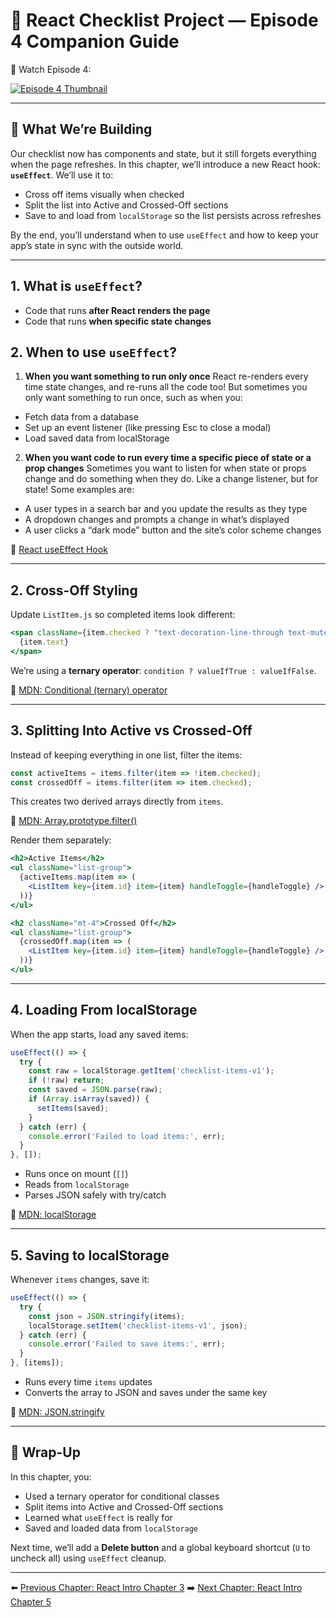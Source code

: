 # 📘 React Checklist Project — Episode 4 Companion Guide

🎥 Watch Episode 4:

[![Episode 4 Thumbnail](https://img.youtube.com/vi/Q-uI2pE21BY/hqdefault.jpg)](https://youtu.be/Q-uI2pE21BY "Watch Episode 4 on YouTube")

---

## 🏁 What We’re Building

Our checklist now has components and state, but it still forgets everything when the page refreshes. In this chapter, we’ll introduce a new React hook: **`useEffect`**. We’ll use it to:

* Cross off items visually when checked
* Split the list into Active and Crossed-Off sections
* Save to and load from `localStorage` so the list persists across refreshes

By the end, you’ll understand when to use `useEffect` and how to keep your app’s state in sync with the outside world.

---

## 1. What is `useEffect`?

* Code that runs **after React renders the page**
* Code that runs **when specific state changes**

## 2. When to use `useEffect`?

1. **When you want something to run only once**
   React re-renders every time state changes, and re-runs all the code too! But sometimes you only want something to run once, such as when you:

* Fetch data from a database
* Set up an event listener (like pressing Esc to close a modal)
* Load saved data from localStorage

2. **When you want code to run every time a specific piece of state or a prop changes**
   Sometimes you want to listen for when state or props change and do something when they do. Like a change listener, but for state! Some examples are:

* A user types in a search bar and you update the results as they type
* A dropdown changes and prompts a change in what’s displayed
* A user clicks a “dark mode” button and the site’s color scheme changes

📖 [React useEffect Hook](https://react.dev/reference/react/useEffect)

---

## 2. Cross-Off Styling

Update `ListItem.js` so completed items look different:

```jsx
<span className={item.checked ? "text-decoration-line-through text-muted" : ""}>
  {item.text}
</span>
```

We’re using a **ternary operator**: `condition ? valueIfTrue : valueIfFalse`.

📖 [MDN: Conditional (ternary) operator](https://developer.mozilla.org/en-US/docs/Web/JavaScript/Reference/Operators/Conditional_operator)

---

## 3. Splitting Into Active vs Crossed-Off

Instead of keeping everything in one list, filter the items:

```js
const activeItems = items.filter(item => !item.checked);
const crossedOff = items.filter(item => item.checked);
```

This creates two derived arrays directly from `items`.

📖 [MDN: Array.prototype.filter()](https://developer.mozilla.org/en-US/docs/Web/JavaScript/Reference/Global_Objects/Array/filter)

Render them separately:

```jsx
<h2>Active Items</h2>
<ul className="list-group">
  {activeItems.map(item => (
    <ListItem key={item.id} item={item} handleToggle={handleToggle} />
  ))}
</ul>

<h2 className="mt-4">Crossed Off</h2>
<ul className="list-group">
  {crossedOff.map(item => (
    <ListItem key={item.id} item={item} handleToggle={handleToggle} />
  ))}
</ul>
```

---

## 4. Loading From localStorage

When the app starts, load any saved items:

```js
useEffect(() => {
  try {
    const raw = localStorage.getItem('checklist-items-v1');
    if (!raw) return;
    const saved = JSON.parse(raw);
    if (Array.isArray(saved)) {
      setItems(saved);
    }
  } catch (err) {
    console.error('Failed to load items:', err);
  }
}, []);
```

* Runs once on mount (`[]`)
* Reads from `localStorage`
* Parses JSON safely with try/catch

📖 [MDN: localStorage](https://developer.mozilla.org/en-US/docs/Web/API/Window/localStorage)

---

## 5. Saving to localStorage

Whenever `items` changes, save it:

```js
useEffect(() => {
  try {
    const json = JSON.stringify(items);
    localStorage.setItem('checklist-items-v1', json);
  } catch (err) {
    console.error('Failed to save items:', err);
  }
}, [items]);
```

* Runs every time `items` updates
* Converts the array to JSON and saves under the same key

📖 [MDN: JSON.stringify](https://developer.mozilla.org/en-US/docs/Web/JavaScript/Reference/Global_Objects/JSON/stringify)

---

## 🎯 Wrap-Up

In this chapter, you:

* Used a ternary operator for conditional classes
* Split items into Active and Crossed-Off sections
* Learned what `useEffect` is really for
* Saved and loaded data from `localStorage`

Next time, we’ll add a **Delete button** and a global keyboard shortcut (`U` to uncheck all) using `useEffect` cleanup.

---

⬅️ [Previous Chapter: React Intro Chapter 3](react-intro-chapter-3.md)
➡️ [Next Chapter: React Intro Chapter 5](react-intro-chapter-5.md)
